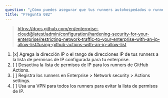 ```yaml
---
question: "¿Cómo puedes asegurar que tus runners autohospedados o runners hospedados más grandes puedan comunicarse con GitHub cuando usas una lista de permisos de IP?"
title: "Pregunta 082"
---
```


> https://docs.github.com/en/enterprise-cloud@latest/admin/configuration/hardening-security-for-your-enterprise/restricting-network-traffic-to-your-enterprise-with-an-ip-allow-list#using-github-actions-with-an-ip-allow-list
1. [x] Agrega la dirección IP o el rango de direcciones IP de tus runners a la lista de permisos de IP configurada para tu enterprise.
1. [ ] Desactiva la lista de permisos de IP para los runners de GitHub Actions.
1. [ ] Registra los runners en Enterprise > Network security > Actions settings.
1. [ ] Usa una VPN para todos los runners para evitar la lista de permisos de IP.
